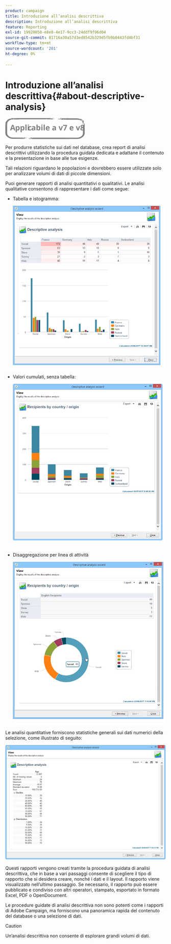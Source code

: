```yaml
---
product: campaign
title: Introduzione all’analisi descrittiva
description: Introduzione all’analisi descrittiva
feature: Reporting
exl-id: 19920058-e8e8-4e17-9cc3-24ddf9f96d04
source-git-commit: 81716a30a57d3ed8542b329d5fb9b0443fd4bf31
workflow-type: tm+mt
source-wordcount: '201'
ht-degree: 0%

---
```


# Introduzione all’analisi descrittiva{#about-descriptive-analysis}

![](../../assets/common.svg)

Per produrre statistiche sui dati nel database, crea report di analisi descrittivi utilizzando la procedura guidata dedicata e adattane il contenuto e la presentazione in base alle tue esigenze.

Tali relazioni riguardano le popolazioni e dovrebbero essere utilizzate solo per analizzare volumi di dati di piccole dimensioni.

Puoi generare rapporti di analisi quantitativi o qualitativi. Le analisi qualitative consentono di rappresentare i dati come segue:

* Tabella e istogramma:

   ![](assets/reporting_descriptive_sample_1.png)

* Valori cumulati, senza tabella:

   ![](assets/reporting_descriptive_sample_3.png)

* Disaggregazione per linea di attività

   ![](assets/reporting_descriptive_sample_2.png)

Le analisi quantitative forniscono statistiche generali sui dati numerici della selezione, come illustrato di seguito:

![](assets/reporting_descriptive_quantitative_sample.png)

Questi rapporti vengono creati tramite la procedura guidata di analisi descrittiva, che in base a vari passaggi consente di scegliere il tipo di rapporto che si desidera creare, nonché i dati e il layout. Il rapporto viene visualizzato nell’ultimo passaggio. Se necessario, il rapporto può essere pubblicato e condiviso con altri operatori, stampato, esportato in formato Excel, PDF o OpenDocument.

Le procedure guidate di analisi descrittiva non sono potenti come i rapporti di Adobe Campaign, ma forniscono una panoramica rapida del contenuto del database o una selezione di dati.

>[!CAUTION]
>
>Un’analisi descrittiva non consente di esplorare grandi volumi di dati.
